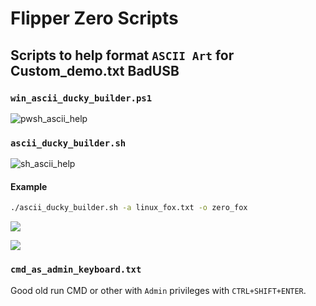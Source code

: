 # Flipper Zero Scripts

## Scripts to help format `ASCII Art` for Custom_demo.txt BadUSB

### `win_ascii_ducky_builder.ps1`

![pwsh_ascii_help](https://i.imgur.com/ckCy20Y.jpg)

### `ascii_ducky_builder.sh`

![sh_ascii_help](https://i.imgur.com/U19tbTi.jpg)

#### Example

```bash
./ascii_ducky_builder.sh -a linux_fox.txt -o zero_fox
```

![](https://i.imgur.com/4nYdZVd.jpg)

![](https://i.imgur.com/EESBlDQ.jpg)

### `cmd_as_admin_keyboard.txt`

Good old run CMD or other with `Admin` privileges with `CTRL+SHIFT+ENTER`.
